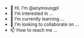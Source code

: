 - 👋 Hi, I’m @anymousgpl
- 👀 I’m interested in ...
- 🌱 I’m currently learning ...
- 💞️ I’m looking to collaborate on ...
- 📫 How to reach me ...

<!---
anymousgpl/anymousgpl is a ✨ special ✨ repository because its `README.md` (this file) appears on your GitHub profile.
You can click the Preview link to take a look at your changes.
--->
